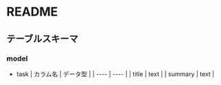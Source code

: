 # README

## テーブルスキーマ
### model
- task
| カラム名 | データ型 |
| ---- | ---- |
| title | text |
| summary | text |
